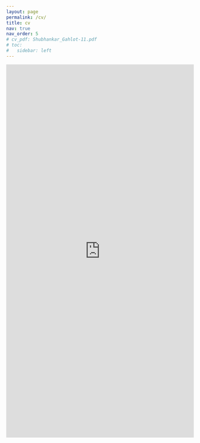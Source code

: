 ```yaml
---
layout: page
permalink: /cv/
title: cv
nav: true
nav_order: 5
# cv_pdf: Shubhankar_Gahlot-11.pdf
# toc:
#   sidebar: left
---
```


<embed src="https://ghltshubh.github.io/assets/pdf/Shubhankar_Gahlot-11.pdf" type="application/pdf" style="width:100%; height:1000px; margin-left: auto; margin-right: auto;" frameborder="0"/>
